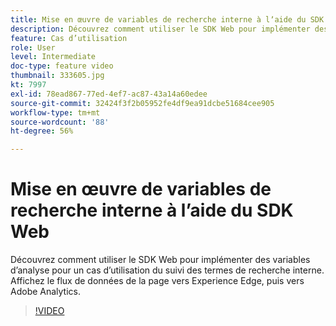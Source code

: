 ```yaml
---
title: Mise en œuvre de variables de recherche interne à lʼaide du SDK Web
description: Découvrez comment utiliser le SDK Web pour implémenter des variables d’analyse pour un cas d’utilisation du suivi des termes de recherche interne. Affichez le flux de données de la page vers Experience Edge, puis vers Adobe Analytics.
feature: Cas d’utilisation
role: User
level: Intermediate
doc-type: feature video
thumbnail: 333605.jpg
kt: 7997
exl-id: 78ead867-77ed-4ef7-ac87-43a14a60edee
source-git-commit: 32424f3f2b05952fe4df9ea91dcbe51684cee905
workflow-type: tm+mt
source-wordcount: '88'
ht-degree: 56%

---
```


# Mise en œuvre de variables de recherche interne à lʼaide du SDK Web

Découvrez comment utiliser le SDK Web pour implémenter des variables d’analyse pour un cas d’utilisation du suivi des termes de recherche interne. Affichez le flux de données de la page vers Experience Edge, puis vers Adobe Analytics.

>[!VIDEO](https://video.tv.adobe.com/v/333605/?quality=12&learn=on)
